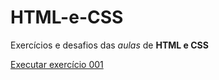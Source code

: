 # HTML-e-CSS
Exercícios e desafios das *aulas* de **HTML e CSS**

<a href="https://pmie23.github.io/HTML-e-CSS/Ex001/index.html">Executar exercício 001</a> 
